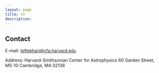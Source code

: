 ```yaml
---
layout: page
title: CV
description: 
---
```

## Contact
E-mail: [teftekhari@cfa.harvard.edu](teftekhari@cfa.harvard.edu)

Address: Harvard-Smithsonian Center for Astrophysics
60 Garden Street, MS-10
Cambridge, MA 02138
